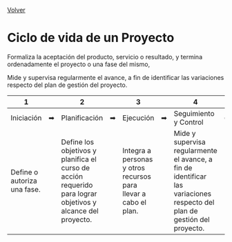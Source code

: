 [Volver](../README.md)
# Ciclo de vida de un Proyecto
Formaliza la aceptación del producto, servicio o resultado, y termina ordenadamente el proyecto o una fase del mismo,

Mide y supervisa regularmente el avance, a fin de identificar las variaciones respecto del plan de gestión del proyecto.

|1||2||3||4||5|
|--|--|--|--|--|--|--|--|--|
|Iniciación|➡|Planificación|➡|Ejecución|➡|Seguimiento y Control|➡|Cierre|
|Define o autoriza una fase.||Define los objetivos y planifica el curso de acción requerido para lograr objetivos y alcance del proyecto.||Integra a personas y otros recursos para llevar a cabo el plan.||Mide y supervisa regularmente el avance, a fin de identificar las variaciones respecto del plan de gestión del proyecto.||Formaliza la aceptación del producto, servicio o resultado, y termina ordenadamente el proyecto o una fase del mismo.|



